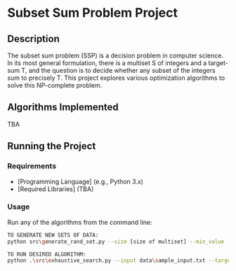 # Subset Sum Problem Project

## Description

The subset sum problem (SSP) is a decision problem in computer science. In its most general formulation, there is a multiset S
of integers and a target-sum T, and the question is to decide whether any subset of the integers sum to precisely T.
This project explores various optimization algorithms to solve this NP-complete problem.

## Algorithms Implemented

TBA

## Running the Project

### Requirements

- [Programming Language] (e.g., Python 3.x)
- [Required Libraries] (TBA)

### Usage

Run any of the algorithms from the command line:

```bash
TO GENERATE NEW SETS OF DATA:
python src\generate_rand_set.py --size [size of multiset] --min_value [value] --max_value [value]  //to be completed with precise information

TO RUN DESIRED ALGORITHM:
python .\src\exhaustive_search.py --input data\sample_input.txt --target 100

